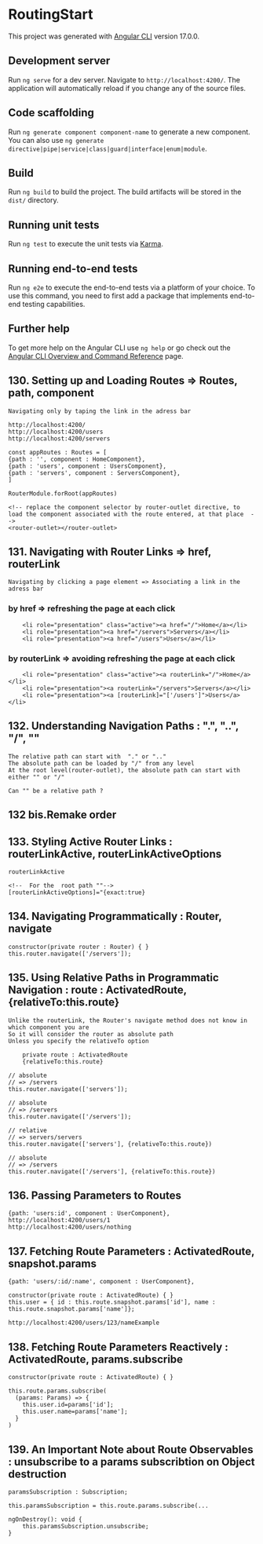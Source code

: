 # RoutingStart

This project was generated with [Angular CLI](https://github.com/angular/angular-cli) version 17.0.0.

## Development server

Run `ng serve` for a dev server. Navigate to `http://localhost:4200/`. The application will automatically reload if you change any of the source files.

## Code scaffolding

Run `ng generate component component-name` to generate a new component. You can also use `ng generate directive|pipe|service|class|guard|interface|enum|module`.

## Build

Run `ng build` to build the project. The build artifacts will be stored in the `dist/` directory.

## Running unit tests

Run `ng test` to execute the unit tests via [Karma](https://karma-runner.github.io).

## Running end-to-end tests

Run `ng e2e` to execute the end-to-end tests via a platform of your choice. To use this command, you need to first add a package that implements end-to-end testing capabilities.

## Further help

To get more help on the Angular CLI use `ng help` or go check out the [Angular CLI Overview and Command Reference](https://angular.io/cli) page.

## 130. Setting up and Loading Routes => Routes, path, component

    Navigating only by taping the link in the adress bar

    http://localhost:4200/
    http://localhost:4200/users
    http://localhost:4200/servers

    const appRoutes : Routes = [
    {path : '', component : HomeComponent},
    {path : 'users', component : UsersComponent},
    {path : 'servers', component : ServersComponent},
    ]

    RouterModule.forRoot(appRoutes)

    <!-- replace the component selector by router-outlet directive, to load the component associated with the route entered, at that place  -->
    <router-outlet></router-outlet>




## 131. Navigating with Router Links => href, routerLink

    Navigating by clicking a page element => Associating a link in the adress bar

### by href => refreshing the page at each click
        <li role="presentation" class="active"><a href="/">Home</a></li>
        <li role="presentation"><a href="/servers">Servers</a></li>
        <li role="presentation"><a href="/users">Users</a></li>

### by routerLink => avoiding refreshing the page at each click

        <li role="presentation" class="active"><a routerLink="/">Home</a></li>
        <li role="presentation"><a routerLink="/servers">Servers</a></li>
        <li role="presentation"><a [routerLink]="['/users']">Users</a></li>

## 132. Understanding Navigation Paths : ".", "..", "/", ""

    The relative path can start with  "." or ".."
    The absolute path can be loaded by "/" from any level
    At the root level(router-outlet), the absolute path can start with either "" or "/"

    Can "" be a relative path ?

## 132 bis.Remake order

## 133. Styling Active Router Links : routerLinkActive, routerLinkActiveOptions

    routerLinkActive

    <!--  For the  root path ""-->
    [routerLinkActiveOptions]="{exact:true}

## 134. Navigating Programmatically : Router, navigate  

    constructor(private router : Router) { }
    this.router.navigate(['/servers']);

## 135. Using Relative Paths in Programmatic Navigation : route : ActivatedRoute, {relativeTo:this.route}

    Unlike the routerLink, the Router's navigate method does not know in which component you are
    So it will consider the router as absolute path
    Unless you specify the relativeTo option

        private route : ActivatedRoute
        {relativeTo:this.route}

    // absolute
    // => /servers
    this.router.navigate(['servers']);

    // absolute
    // => /servers
    this.router.navigate(['/servers']);

    // relative
    // => servers/servers
    this.router.navigate(['servers'], {relativeTo:this.route})

    // absolute
    // => /servers
    this.router.navigate(['/servers'], {relativeTo:this.route})

## 136. Passing Parameters to Routes

    {path: 'users:id', component : UserComponent},
    http://localhost:4200/users/1
    http://localhost:4200/users/nothing

## 137. Fetching Route Parameters : ActivatedRoute, snapshot.params

    {path: 'users/:id/:name', component : UserComponent},

    constructor(private route : ActivatedRoute) { }
    this.user = { id : this.route.snapshot.params['id'], name : this.route.snapshot.params['name']};
    
    http://localhost:4200/users/123/nameExample

## 138. Fetching Route Parameters Reactively : ActivatedRoute, params.subscribe

    constructor(private route : ActivatedRoute) { }
    
    this.route.params.subscribe(
      (params: Params) => {
        this.user.id=params['id'];
        this.user.name=params['name'];
      }
    )

## 139. An Important Note about Route Observables : unsubscribe to a params subscribtion on Object destruction
    
    paramsSubscription : Subscription;
    
    this.paramsSubscription = this.route.params.subscribe(...

    ngOnDestroy(): void {
        this.paramsSubscription.unsubscribe;
    }